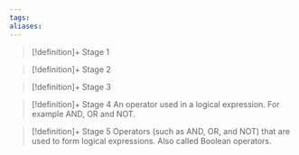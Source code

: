```yaml
---
tags:
aliases:
---
```


> [!definition]+ Stage 1
>

> [!definition]+ Stage 2
>

> [!definition]+ Stage 3
>

> [!definition]+ Stage 4
> An operator used in a logical expression. For example AND, OR and NOT.

> [!definition]+ Stage 5
> Operators (such as AND, OR, and NOT) that are used to form logical expressions. Also called Boolean operators.



